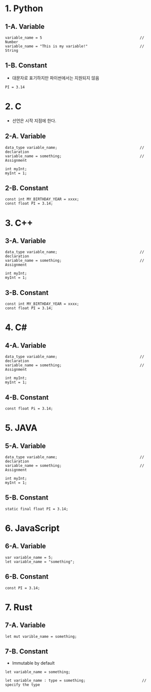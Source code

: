 # 1. Python

  ## 1-A. Variable
  ```
  variable_name = 5                                             // Number
  variable_name = "This is my variable!"                        // String
  ```

  ## 1-B. Constant
  - 대문자로 표기하지만 파이썬에서는 지원되지 않음 
  ```
  PI = 3.14
  ```


# 2. C
  - 선언은 시작 지점에 한다.
  
  ## 2-A. Variable
  ```
  data_type variable_name;                                      // declaration
  variable_name = something;                                    // Assignment
  
  int myInt;
  myInt = 1;
  ```
  
  ## 2-B. Constant
  ```
  const int MY_BIRTHDAY_YEAR = xxxx;
  const float PI = 3.14;
  ```

# 3. C++

  ## 3-A. Variable
  ```
  data_type variable_name;                                      // declaration
  variable_name = something;                                    // Assignment
  
  int myInt;
  myInt = 1;
  ```
  
  ## 3-B. Constant
  ```
  const int MY_BIRTHDAY_YEAR = xxxx;
  const float PI = 3.14;
  ```
  
# 4. C#

  ## 4-A. Variable
  ```
  data_type variable_name;                                      // declaration
  variable_name = something;                                    // Assignment
  
  int myInt;
  myInt = 1;
  ```
  
  ## 4-B. Constant
  ```
  const float Pi = 3.14;
  ```

# 5. JAVA

  ## 5-A. Variable
  ```
  data_type variable_name;                                      // declaration
  variable_name = something;                                    // Assignment
  
  int myInt;
  myInt = 1;
  ```
  
  ## 5-B. Constant
  ```
  static final float PI = 3.14;
  ```  

# 6. JavaScript

  ## 6-A. Variable
  ```
  var variable_name = 5;
  let variable_name = "something";
  ```
  
  ## 6-B. Constant
  ```
  const PI = 3.14;
  ```

# 7. Rust
  
 ## 7-A. Variable
 ```
 let mut varible_name = something;
 ```
 
 ## 7-B. Constant
   - Immutable by default
 ```
 let variable_name = something;
 
 let variable_name : type = something;                          // specify the type
 ```
